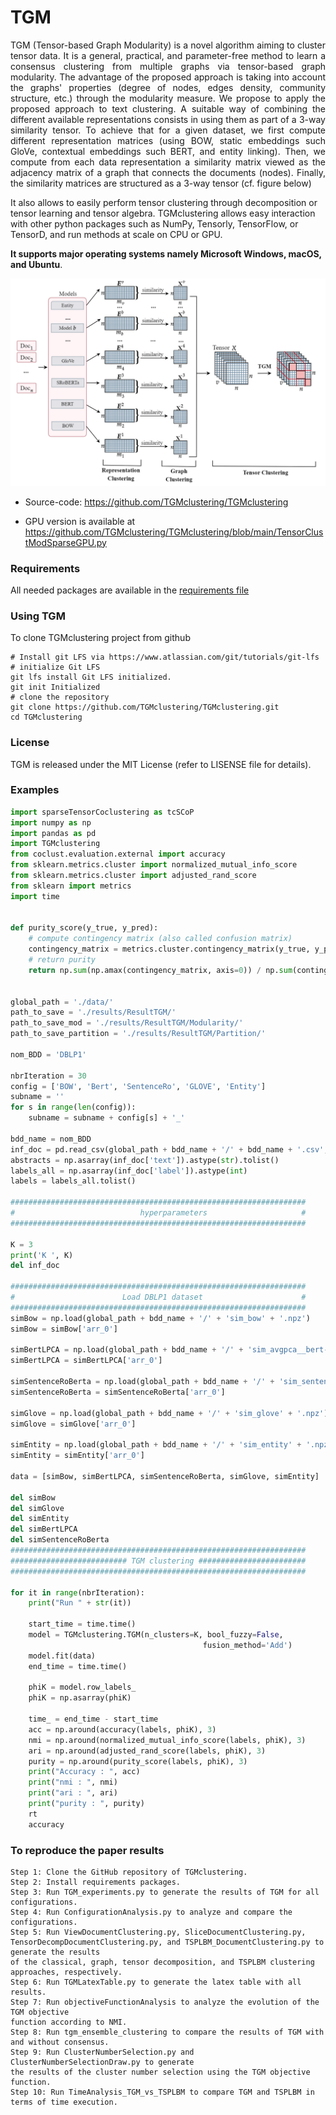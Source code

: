 # TGM 

<p align="justify">
TGM (Tensor-based Graph Modularity) is a novel algorithm aiming to cluster tensor data.
It is a general, practical, and parameter-free method to learn a consensus clustering from multiple graphs via tensor-based graph modularity. The advantage of the proposed approach is taking 
into account the graphs' properties (degree of nodes, edges density, community structure, etc.)  through the modularity measure. 
We propose to apply the proposed approach to text clustering. A suitable way of combining the different available representations consists in using them as part of a 3-way similarity tensor.
To achieve that for a given dataset, we first compute different representation matrices (using BOW,  static embeddings such GloVe, contextual embeddings such BERT, and entity linking). Then, we compute from each data representation a similarity matrix viewed as the adjacency matrix of a graph that connects the documents (nodes). 
Finally, the similarity matrices are structured as a 3-way tensor (cf. figure below)

It also allows to easily perform tensor clustering through decomposition or tensor learning and tensor algebra. 
TGMclustering allows easy interaction with other python packages such as NumPy, Tensorly, TensorFlow, or TensorD, and run methods at scale on CPU or GPU.

**It supports major operating systems namely Microsoft Windows, macOS, and Ubuntu**.
</p>

[![N|Solid](https://github.com/TGMclustering/TGMclustering/blob/main/diagram-TGM.png?raw=true)]()

- Source-code: https://github.com/TGMclustering/TGMclustering

- GPU version is available at https://github.com/TGMclustering/TGMclustering/blob/main/TensorClustModSparseGPU.py

### Requirements

All needed packages are available in the [requirements file](https://github.com/TGMclustering/TGMclustering/blob/main/requirements.txt)


### Using TGM

To clone TGMclustering project from github
```
# Install git LFS via https://www.atlassian.com/git/tutorials/git-lfs
# initialize Git LFS
git lfs install Git LFS initialized.
git init Initialized
# clone the repository
git clone https://github.com/TGMclustering/TGMclustering.git
cd TGMclustering
```

### License
TGM is released under the MIT License (refer to LISENSE file for details).

### Examples

```python
import sparseTensorCoclustering as tcSCoP
import numpy as np
import pandas as pd
import TGMclustering
from coclust.evaluation.external import accuracy
from sklearn.metrics.cluster import normalized_mutual_info_score
from sklearn.metrics.cluster import adjusted_rand_score
from sklearn import metrics
import time


def purity_score(y_true, y_pred):
    # compute contingency matrix (also called confusion matrix)
    contingency_matrix = metrics.cluster.contingency_matrix(y_true, y_pred)
    # return purity
    return np.sum(np.amax(contingency_matrix, axis=0)) / np.sum(contingency_matrix)


global_path = './data/'
path_to_save = './results/ResultTGM/'
path_to_save_mod = './results/ResultTGM/Modularity/'
path_to_save_partition = './results/ResultTGM/Partition/'

nom_BDD = 'DBLP1'

nbrIteration = 30
config = ['BOW', 'Bert', 'SentenceRo', 'GLOVE', 'Entity']
subname = ''
for s in range(len(config)):
    subname = subname + config[s] + '_'

bdd_name = nom_BDD
inf_doc = pd.read_csv(global_path + bdd_name + '/' + bdd_name + '.csv', delimiter=',')
abstracts = np.asarray(inf_doc['text']).astype(str).tolist()
labels_all = np.asarray(inf_doc['label']).astype(int)
labels = labels_all.tolist()

##################################################################
#                            hyperparameters                     #
##################################################################

K = 3
print('K ', K)
del inf_doc

##################################################################
#                        Load DBLP1 dataset                      #
##################################################################
simBow = np.load(global_path + bdd_name + '/' + 'sim_bow' + '.npz')
simBow = simBow['arr_0']

simBertLPCA = np.load(global_path + bdd_name + '/' + 'sim_avgpca__bert-large-cased' + '.npz')
simBertLPCA = simBertLPCA['arr_0']

simSentenceRoBerta = np.load(global_path + bdd_name + '/' + 'sim_sentenceRoberta' + '.npz')
simSentenceRoBerta = simSentenceRoBerta['arr_0']

simGlove = np.load(global_path + bdd_name + '/' + 'sim_glove' + '.npz')
simGlove = simGlove['arr_0']

simEntity = np.load(global_path + bdd_name + '/' + 'sim_entity' + '.npz')
simEntity = simEntity['arr_0']

data = [simBow, simBertLPCA, simSentenceRoBerta, simGlove, simEntity]

del simBow
del simGlove
del simEntity
del simBertLPCA
del simSentenceRoBerta
##################################################################
########################## TGM clustering ########################
##################################################################

for it in range(nbrIteration):
    print("Run " + str(it))

    start_time = time.time()
    model = TGMclustering.TGM(n_clusters=K, bool_fuzzy=False,
                                           fusion_method='Add')
    model.fit(data)
    end_time = time.time()

    phiK = model.row_labels_
    phiK = np.asarray(phiK)

    time_ = end_time - start_time
    acc = np.around(accuracy(labels, phiK), 3)
    nmi = np.around(normalized_mutual_info_score(labels, phiK), 3)
    ari = np.around(adjusted_rand_score(labels, phiK), 3)
    purity = np.around(purity_score(labels, phiK), 3)
    print("Accuracy : ", acc)
    print("nmi : ", nmi)
    print("ari : ", ari)
    print("purity : ", purity)
    rt
    accuracy
```
### To reproduce the paper results 
```
Step 1: Clone the GitHub repository of TGMclustering.
Step 2: Install requirements packages.
Step 3: Run TGM_experiments.py to generate the results of TGM for all configurations.
Step 4: Run ConfigurationAnalysis.py to analyze and compare the configurations.
Step 5: Run ViewDocumentClustering.py, SliceDocumentClustering.py,
TensorDecompDocumentClustering.py, and TSPLBM_DocumentClustering.py to generate the results
of the classical, graph, tensor decomposition, and TSPLBM clustering approaches, respectively. 
Step 6: Run TGMLatexTable.py to generate the latex table with all results.
Step 7: Run objectiveFunctionAnalysis to analyze the evolution of the TGM objective
function according to NMI.
Step 8: Run tgm_ensemble_clustering to compare the results of TGM with and without consensus.
Step 9: Run ClusterNumberSelection.py and ClusterNumberSelectionDraw.py to generate
the results of the cluster number selection using the TGM objective function. 
Step 10: Run TimeAnalysis_TGM_vs_TSPLBM to compare TGM and TSPLBM in terms of time execution.
```